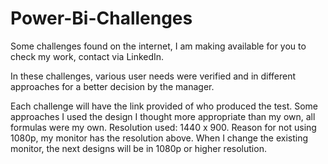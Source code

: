# Power-Bi-Challenges
Some challenges found on the internet, I am making available for you to check my work, contact via LinkedIn.

In these challenges, various user needs were verified and in different approaches for a better decision by the manager.

Each challenge will have the link provided of who produced the test. Some approaches I used the design I thought more appropriate than my own, all formulas were my own.
Resolution used: 1440 x 900.
Reason for not using 1080p, my monitor has the resolution above.
When I change the existing monitor, the next designs will be in 1080p or higher resolution.
